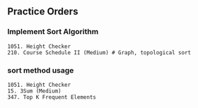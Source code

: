 ## Practice Orders

### Implement Sort Algorithm
~~~
1051. Height Checker
210. Course Schedule II (Medium) # Graph, topological sort
~~~

### sort method usage
~~~
1051. Height Checker
15. 3Sum (Medium)
347. Top K Frequent Elements 
~~~
